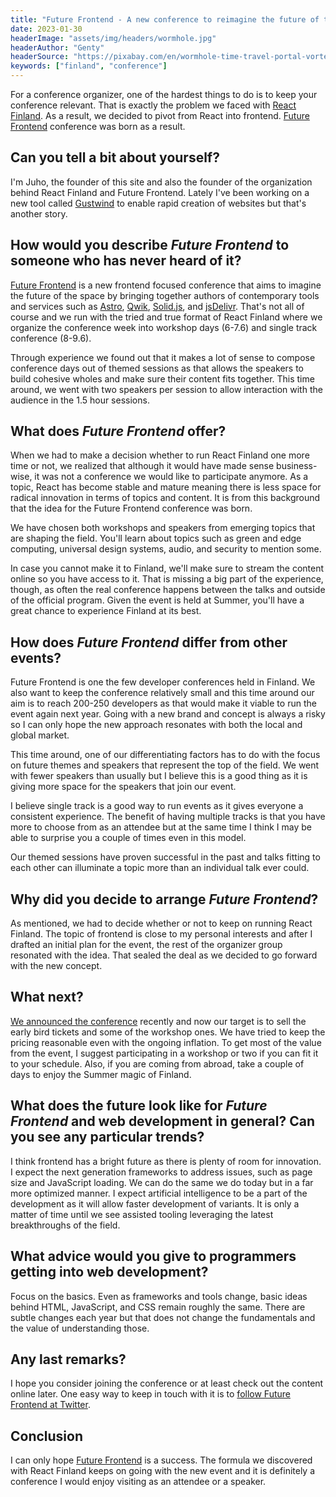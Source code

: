 ```yaml
---
title: "Future Frontend - A new conference to reimagine the future of the frontend - Interview with Juho Vepsäläinen"
date: 2023-01-30
headerImage: "assets/img/headers/wormhole.jpg"
headerAuthor: "Genty"
headerSource: "https://pixabay.com/en/wormhole-time-travel-portal-vortex-2514312/"
keywords: ["finland", "conference"]
---
```


For a conference organizer, one of the hardest things to do is to keep your conference relevant. That is exactly the problem we faced with [React Finland](https://react-finland.fi/). As a result, we decided to pivot from React into frontend. [Future Frontend](https://futurefrontend.com/) conference was born as a result.

## Can you tell a bit about yourself?

I'm Juho, the founder of this site and also the founder of the organization behind React Finland and Future Frontend. Lately I've been working on a new tool called [Gustwind](https://gustwind.js.org/) to enable rapid creation of websites but that's another story.

## How would you describe _Future Frontend_ to someone who has never heard of it?

[Future Frontend](https://futurefrontend.com/) is a new frontend focused conference that aims to imagine the future of the space by bringing together authors of contemporary tools and services such as [Astro](https://astro.build/), [Qwik](https://qwik.builder.io/), [Solid.js](https://www.solidjs.com/), and [jsDelivr](https://www.jsdelivr.com/). That's not all of course and we run with the tried and true format of React Finland where we organize the conference week into workshop days (6-7.6) and single track conference (8-9.6).

Through experience we found out that it makes a lot of sense to compose conference days out of themed sessions as that allows the speakers to build cohesive wholes and make sure their content fits together. This time around, we went with two speakers per session to allow interaction with the audience in the 1.5 hour sessions.

## What does _Future Frontend_ offer?

When we had to make a decision whether to run React Finland one more time or not, we realized that although it would have made sense business-wise, it was not a conference we would like to participate anymore. As a topic, React has become stable and mature meaning there is less space for radical innovation in terms of topics and content. It is from this background that the idea for the Future Frontend conference was born.

We have chosen both workshops and speakers from emerging topics that are shaping the field. You'll learn about topics such as green and edge computing, universal design systems, audio, and security to mention some.

In case you cannot make it to Finland, we'll make sure to stream the content online so you have access to it. That is missing a big part of the experience, though, as often the real conference happens between the talks and outside of the official program. Given the event is held at Summer, you'll have a great chance to experience Finland at its best.

## How does _Future Frontend_ differ from other events?

Future Frontend is one the few developer conferences held in Finland. We also want to keep the conference relatively small and this time around our aim is to reach 200-250 developers as that would make it viable to run the event again next year. Going with a new brand and concept is always a risky so I can only hope the new approach resonates with both the local and global market.

This time around, one of our differentiating factors has to do with the focus on future themes and speakers that represent the top of the field. We went with fewer speakers than usually but I believe this is a good thing as it is giving more space for the speakers that join our event.

I believe single track is a good way to run events as it gives everyone a consistent experience. The benefit of having multiple tracks is that you have more to choose from as an attendee but at the same time I think I may be able to surprise you a couple of times even in this model.

Our themed sessions have proven successful in the past and talks fitting to each other can illuminate a topic more than an individual talk ever could.

## Why did you decide to arrange _Future Frontend_?

As mentioned, we had to decide whether or not to keep on running React Finland. The topic of frontend is close to my personal interests and after I drafted an initial plan for the event, the rest of the organizer group resonated with the idea. That sealed the deal as we decided to go forward with the new concept.

## What next?

[We announced the conference](https://futurefrontend.com/blog/ff23/) recently and now our target is to sell the early bird tickets and some of the workshop ones. We have tried to keep the pricing reasonable even with the ongoing inflation. To get most of the value from the event, I suggest participating in a workshop or two if you can fit it to your schedule. Also, if you are coming from abroad, take a couple of days to enjoy the Summer magic of Finland.

## What does the future look like for _Future Frontend_ and web development in general? Can you see any particular trends?

I think frontend has a bright future as there is plenty of room for innovation. I expect the next generation frameworks to address issues, such as page size and JavaScript loading. We can do the same we do today but in a far more optimized manner. I expect artificial intelligence to be a part of the development as it will allow faster development of variants. It is only a matter of time until we see assisted tooling leveraging the latest breakthroughs of the field.

## What advice would you give to programmers getting into web development?

Focus on the basics. Even as frameworks and tools change, basic ideas behind HTML, JavaScript, and CSS remain roughly the same. There are subtle changes each year but that does not change the fundamentals and the value of understanding those.

## Any last remarks?

I hope you consider joining the conference or at least check out the content online later. One easy way to keep in touch with it is to [follow Future Frontend at Twitter](https://twitter.com/future_frontend).

## Conclusion

I can only hope [Future Frontend](https://futurefrontend.com/) is a success. The formula we discovered with React Finland keeps on going with the new event and it is definitely a conference I would enjoy visiting as an attendee or a speaker.

